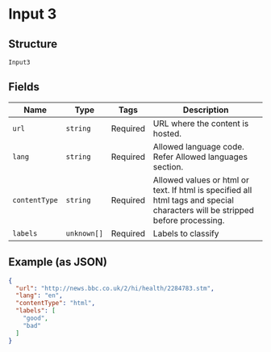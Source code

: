
# Input 3

## Structure

`Input3`

## Fields

| Name | Type | Tags | Description |
|  --- | --- | --- | --- |
| `url` | `string` | Required | URL where the content is hosted. |
| `lang` | `string` | Required | Allowed language code. Refer Allowed languages section. |
| `contentType` | `string` | Required | Allowed values or html or text. If html is specified all html tags and special characters will be stripped before processing. |
| `labels` | `unknown[]` | Required | Labels to classify |

## Example (as JSON)

```json
{
  "url": "http://news.bbc.co.uk/2/hi/health/2284783.stm",
  "lang": "en",
  "contentType": "html",
  "labels": [
    "good",
    "bad"
  ]
}
```

